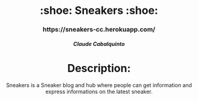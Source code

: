 <div align="center">
<h1>
:shoe:  Sneakers  :shoe:
</h1>

<h3>https://sneakers-cc.herokuapp.com/</h3>

<h5>Claude Cabalquinto</h5>

<h1>Description:</h1>
<p>
Sneakers is a Sneaker blog and hub where people can get information and express informations on the latest sneaker.
</p>